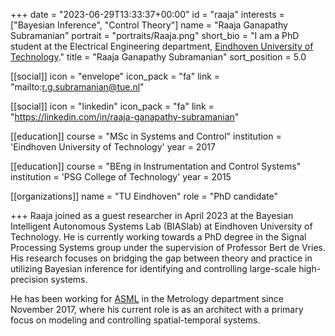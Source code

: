 +++
date = "2023-06-29T13:33:37+00:00"
id = "raaja"
interests = ["Bayesian Inference", "Control Theory"]
name = "Raaja Ganapathy Subramanian"
portrait = "portraits/Raaja.png"
short_bio = "I am a PhD student at the Electrical Engineering department, [Eindhoven University of Technology](https://www.tue.nl/en/)."
title = "Raaja Ganapathy Subramanian"
sort_position = 5.0

[[social]]
    icon = "envelope"
    icon_pack = "fa"
    link = "mailto:r.g.subramanian@tue.nl"

[[social]]
    icon = "linkedin"
    icon_pack = "fa"
    link = "https://linkedin.com/in/raaja-ganapathy-subramanian"

[[education]]
    course = "MSc in Systems and Control"
    institution = 'Eindhoven University of Technology'
    year = 2017

[[education]]
    course = "BEng in Instrumentation and Control Systems"
    institution = 'PSG College of Technology'
    year = 2015

[[organizations]]
    name = "TU Eindhoven"
    role = "PhD candidate"

+++
Raaja joined as a guest researcher in April 2023 at the Bayesian Intelligent Autonomous Systems Lab (BIASlab) at Eindhoven University of Technology.
He is currently working towards a PhD degree in the Signal Processing Systems group under the supervision of Professor Bert de Vries.
His research focuses on bridging the gap between theory and practice in utilizing Bayesian inference for identifying and controlling large-scale high-precision systems.

He has been working for <a href="https://www.asml.com/en">ASML</a> in the Metrology department since November 2017, where his current role is as an architect with a primary focus on modeling and controlling spatial-temporal systems.
